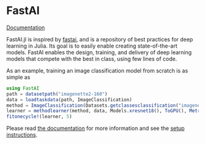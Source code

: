 # FastAI

[Documentation](https://FluxML.github.io/FastAI.jl/dev)

FastAI.jl is inspired by [fastai](https://github.com/fastai/fastai), and is a repository of best practices for deep learning in Julia. Its goal is to easily enable creating state-of-the-art models. FastAI enables the design, training, and delivery of deep learning models that compete with the best in class, using few lines of code.

As an example, training an image classification model from scratch is as simple as

```julia
using FastAI
path = datasetpath("imagenette2-160")
data = loadtaskdata(path, ImageClassification)
method = ImageClassification(Datasets.getclassesclassification("imagenette2-160"), (160, 160))
learner = methodlearner(method, data, Models.xresnet18(), ToGPU(), Metrics(accuracy))
fitonecycle!(learner, 5)
```

Please read [the documentation](https://fluxml.github.io/FastAI.jl/dev) for more information and see the [setup instructions](docs/setup.md).
